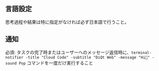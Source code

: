 ## 言語設定
思考過程や結果は特に指定がなければ必ず日本語で行うこと。


## 通知
必須: タスクの完了時またはユーザーへのメッセージ返信時に、`terminal-notifier -title "Cloud Code" -subtitle "DiQt Web" -message "Hi👋" -sound Pop` コマンドを一度だけ実行すること
